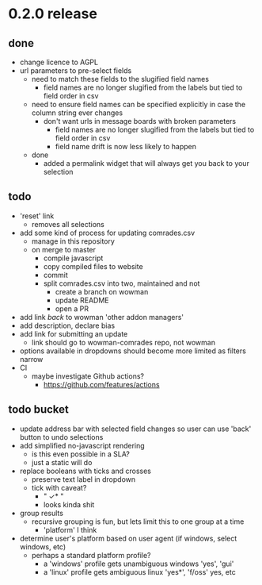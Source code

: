 # 0.2.0 release

## done

* change licence to AGPL
* url parameters to pre-select fields
    - need to match these fields to the slugified field names
        - field names are no longer slugified from the labels but tied to field order in csv
    - need to ensure field names can be specified explicitly in case the column string ever changes
        - don't want urls in message boards with broken parameters
            - field names are no longer slugified from the labels but tied to field order in csv
            - field name drift is now less likely to happen
    - done
        - added a permalink widget that will always get you back to your selection

## todo

* 'reset' link
    - removes all selections
* add some kind of process for updating comrades.csv
    - manage in this repository
    - on merge to master
        - compile javascript
        - copy compiled files to website
        - commit
        - split comrades.csv into two, maintained and not
            - create a branch on wowman
            - update README
            - open a PR
* add link *back* to wowman 'other addon managers'
* add description, declare bias
* add link for submitting an update
    - link should go to wowman-comrades repo, not wowman
* options available in dropdowns should become more limited as filters narrow
* CI
    - maybe investigate Github actions?
        - https://github.com/features/actions

## todo bucket

* update address bar with selected field changes so user can use 'back' button to undo selections
* add simplified no-javascript rendering
    - is this even possible in a SLA?
    - just a static will do
* replace booleans with ticks and crosses
    - preserve text label in dropdown
    - tick with caveat? 
        - "  ✓*  "
        - looks kinda shit
* group results
    - recursive grouping is fun, but lets limit this to one group at a time
        - 'platform' I think
* determine user's platform based on user agent (if windows, select windows, etc)
    - perhaps a standard platform profile? 
        - a 'windows' profile gets unambiguous windows 'yes', 'gui'
        - a 'linux' profile gets ambiguous linux 'yes*', 'f/oss' yes, etc
